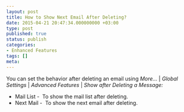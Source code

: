```yaml
---
layout: post
title: How to Show Next Email After Deleting?
date: 2015-04-21 20:47:34.000000000 +03:00
type: post
published: true
status: publish
categories:
- Enhanced Features
tags: []
meta:
---
```


You can set the behavior after deleting an email using *More...* \| *Global Settings* \| *Advanced Features* \| *Show after Deleting a Message:*

* Mail List -  To show the mail list after deleting.
* Next Mail -  To show the next email after deleting.